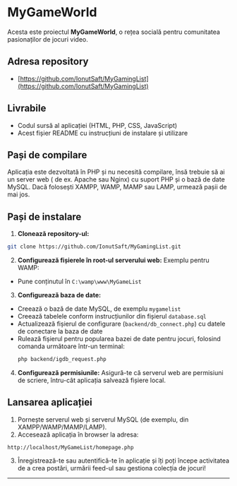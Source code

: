 # MyGameWorld

Acesta este proiectul **MyGameWorld**, o rețea socială pentru comunitatea pasionaților de jocuri video.

## Adresa repository

- [https://github.com/IonutSaft/MyGamingList](https://github.com/IonutSaft/MyGamingList)

## Livrabile

- Codul sursă al aplicației (HTML, PHP, CSS, JavaScript)
- Acest fișier README cu instrucțiuni de instalare și utilizare

## Pași de compilare

Aplicația este dezvoltată în PHP și nu necesită compilare, însă trebuie să ai un server web ( de ex. Apache sau Nginx)
cu suport PHP și o bază de date MySQL. Dacă folosești XAMPP, WAMP, MAMP sau LAMP, urmează pașii de mai jos.

## Pași de instalare

1. **Clonează repository-ul:**

```bash
git clone https://github.com/IonutSaft/MyGamingList.git
```

2. **Configurează fișierele în root-ul serverului web:**
   Exemplu pentru WAMP:

- Pune conținutul în `C:\wamp\www\MyGameList`

3. **Configurează baza de date:**

- Creează o bază de date MySQL, de exemplu `mygamelist`
- Creează tabelele conform instrucțiunilor din fișierul `database.sql`
- Actualizează fișierul de configurare (`backend/db_connect.php`) cu datele de conectare la baza de date
- Rulează fișierul pentru popularea bazei de date pentru jocuri, folosind comanda următoare într-un terminal:
  ```bash
  php backend/igdb_request.php
  ```

4. **Configurează permisiunile:**
   Asigură-te că serverul web are permisiuni de scriere, întru-cât aplicația salvează fișiere local.

## Lansarea aplicației

1. Pornește serverul web și serverul MySQL (de exemplu, din XAMPP/WAMP/MAMP/LAMP).
2. Accesează aplicația în browser la adresa:

`http://localhost/MyGameList/homepage.php`

3. Înregistrează-te sau autentifică-te în aplicație și îți poți începe activitatea de a crea postări, urmării feed-ul sau gestiona colecția de jocuri!

---
